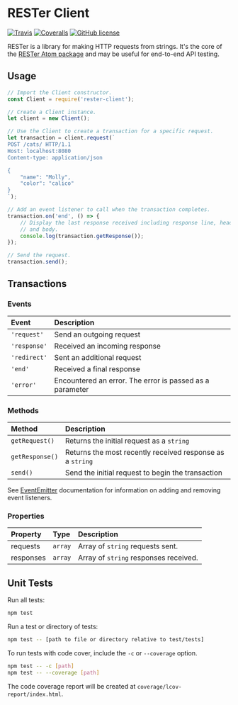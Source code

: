# RESTer Client

[![Travis](https://img.shields.io/travis/pjdietz/rester-client.svg?style=flat-square)](https://travis-ci.org/pjdietz/rester-client)
[![Coveralls](https://img.shields.io/coveralls/pjdietz/rester-client.svg?style=flat-square)](https://coveralls.io/r/pjdietz/rester-client)
[![GitHub license](https://img.shields.io/github/license/pjdietz/rester-client.svg?style=flat-square)](LICENSE.md)

RESTer is a library for making HTTP requests from strings. It's the core of the [RESTer Atom package](https://github.com/pjdietz/rester-atom) and may be useful for end-to-end API testing.

## Usage

```javascript
// Import the Client constructor.
const Client = require('rester-client');

// Create a Client instance.
let client = new Client();

// Use the Client to create a transaction for a specific request.
let transaction = client.request(`
POST /cats/ HTTP/1.1
Host: localhost:8080
Content-type: application/json

{
    "name": "Molly",
    "color": "calico"
}
`);

// Add an event listener to call when the transaction completes.
transaction.on('end', () => {
    // Display the last response received including response line, headers,
    // and body.
    console.log(transaction.getResponse());
});

// Send the request.
transaction.send();
```

## Transactions

### Events

| Event        | Description                                              |
|:-------------|:---------------------------------------------------------|
| `'request'`  | Send an outgoing request                                 |
| `'response'` | Received an incoming response                            |
| `'redirect'` | Sent an additional request                               |
| `'end'`      | Received a final response                                |
| `'error'`    | Encountered an error. The error is passed as a parameter |

### Methods

| Method           | Description                                               |
|:----------------|:----------------------------------------------------------|
| `getRequest()`   | Returns the initial request as a `string`                 |
| `getResponse()` | Returns the most recently received response as a `string` |
| `send()`         | Send the initial request to begin the transaction         |

See [EventEmitter](https://nodejs.org/api/events.html#events_class_eventemitter) documentation for information on adding and removing event listeners.

### Properties

| Property  | Type    | Description                           |
|:----------|:--------|:--------------------------------------|
| requests  | `array` | Array of `string` requests sent.      |
| responses | `array` | Array of `string` responses received. |


## Unit Tests

Run all tests:

```bash
npm test
```

Run a test or directory of tests:

```bash
npm test -- [path to file or directory relative to test/tests]
```

To run tests with code cover, include the `-c` or `--coverage` option.

```bash
npm test -- -c [path]
npm test -- --coverage [path]
```

The code coverage report will be created at `coverage/lcov-report/index.html`.
